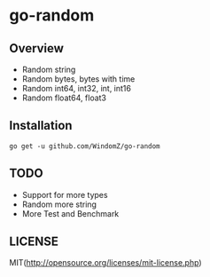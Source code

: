 # go-random

## Overview

* Random string
* Random bytes, bytes with time
* Random int64, int32, int, int16
* Random float64, float3

## Installation

```
go get -u github.com/WindomZ/go-random
```

## TODO

* Support for more types
* Random more string
* More Test and Benchmark

## LICENSE

MIT(http://opensource.org/licenses/mit-license.php)

